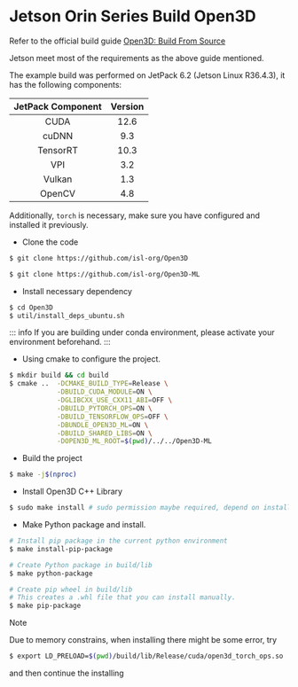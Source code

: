 # Jetson Orin Series Build Open3D

Refer to the official build guide [Open3D: Build From Source](https://www.open3d.org/docs/latest/compilation.html)

Jetson meet most of the requirements as the above guide mentioned.

The example build was performed on JetPack 6.2 (Jetson Linux R36.4.3), it has the following components:


|JetPack Component|Version|
|:----:|:----:|
|CUDA|12.6|
|cuDNN|9.3|
|TensorRT|10.3|
|VPI|3.2|
|Vulkan|1.3|
|OpenCV|4.8|

Additionally, `torch` is necessary, make sure you have configured and installed it previously.

+ Clone the code

``` sh
$ git clone https://github.com/isl-org/Open3D
```

``` sh
$ git clone https://github.com/isl-org/Open3D-ML
```

+ Install necessary dependency

``` sh
$ cd Open3D
$ util/install_deps_ubuntu.sh
```

::: info
If you are building under conda environment, please activate your environment beforehand.
:::

+ Using cmake to configure the project.

``` sh
$ mkdir build && cd build
$ cmake ..  -DCMAKE_BUILD_TYPE=Release \
            -DBUILD_CUDA_MODULE=ON \
            -DGLIBCXX_USE_CXX11_ABI=OFF \
            -DBUILD_PYTORCH_OPS=ON \
            -DBUILD_TENSORFLOW_OPS=OFF \
            -DBUNDLE_OPEN3D_ML=ON \
            -DBUILD_SHARED_LIBS=ON \
            -DOPEN3D_ML_ROOT=$(pwd)/../../Open3D-ML
```


+ Build the project

``` sh
$ make -j$(nproc)
```

+ Install Open3D C++ Library

``` sh
$ sudo make install # sudo permission maybe required, depend on install location
```

+ Make Python package and install.

``` sh
# Install pip package in the current python environment
$ make install-pip-package

# Create Python package in build/lib
$ make python-package

# Create pip wheel in build/lib
# This creates a .whl file that you can install manually.
$ make pip-package
```

> [!NOTE]
> Due to memory constrains, when installing there might be some error, try
>
> ``` sh
> $ export LD_PRELOAD=$(pwd)/build/lib/Release/cuda/open3d_torch_ops.so
> ```
> and then continue the installing

